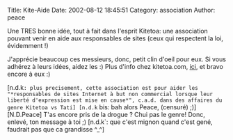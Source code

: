 Title: Kite-Aide
Date: 2002-08-12 18:45:51
Category: association
Author: peace

Une TRES bonne idée, tout à fait dans l'esprit Kitetoa:
une association pouvant venir en aide aux responsables de sites (ceux qui respectent la loi, évidemment !)

J'apprécie beaucoup ces messieurs, donc, petit clin d'oeil pour eux. Si vous adhérez à leurs idées, aidez les :)
Plus d'info chez kitetoa.com, [ici](http://www.kitetoa.com/Pages/Kite-Aide/sommaire.shtml), et bravo encore à eux :)

[n.d.k`: plus precisement, cette association est pour aider les "*responsables de sites Internet à but non commercial lorsque leur liberté d'expression est mise en cause*", c.a.d. dans des affaires du genre Kitetoa vs Tati]
[n.d.k` bis: bah alors Peace, (censuré) ;)]
[N.D.Peace] T'as encore pris de la drogue ? Chui pas le genre! Donc, enlevé, ton message à toi ;)
[n.d.k`: que c'est mignon quand c'est gené, faudrait pas que ca grandisse ^_^]